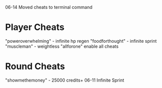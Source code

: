 06-14
Moved cheats to terminal command

Player Cheats
===
"poweroverwhelming" - infinite hp regen
"foodforthought" - infinite sprint
"muscleman" - weightless
"allforone" enable all cheats

Round Cheats
===
"showmethemoney" - 25000 credits+
06-11
Infinite Sprint 
